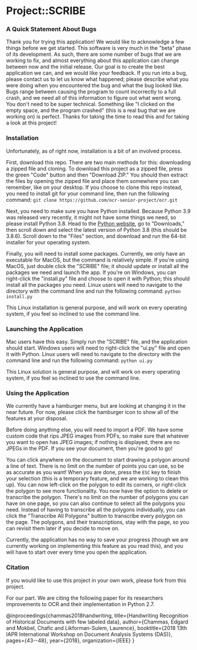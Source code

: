 # Project::SCRIBE

### A Quick Statement About Bugs
Thank you for trying this application! We would like to acknowledge a few things
before we get started. This software is very much in the "beta" phase of its
development. As such, there are some number of bugs that we are working to fix,
and almost everything about this application can change between now and the
initial release. Our goal is to create the best application we can, and we would
like your feedback. If you run into a bug, please contact us to let us know what
happened; please describe what you were doing when you encountered the bug and
what the bug looked like. Bugs range between causing the program to count
incorrectly to a full crash, and we need all of this information to figure out
what went wrong. You don't need to be super technical. Something like "I clicked
on the empty space, and the program crashed" (this is a real bug that we are
working on) is perfect. Thanks for taking the time to read this and for taking a
look at this project!

### Installation
Unfortunately, as of right now, installation is a bit of an involved process.

First, download
this repo. There are two main methods for this: downloading a zipped file and
cloning. To download this project as a zipped file, press the green "Code"
button and then "Download ZIP." You should then extract the files by opening the
zipped file and place them somewhere you can remember, like on your desktop. If
you choose to clone this repo instead, you need to install git for your command
line, then run the following command:
`git clone https://github.com/ocr-senior-project/ocr.git`

Next, you need to make sure you have Python installed. Because Python 3.9 was
released very recently, it might not have some things we need, so please install
Python 3.8. Head to the [Python website](https://www.python.org), go to
"Downloads," then scroll down and select the latest version of Python 3.8 (this
should be 3.8.6). Scroll down to the "Files" section, and download and run the
64-bit installer for your operating system.

Finally, you will need to install some packages. Currently, we only have an
executable for MacOS, but the command is relatively simple. If you're using
MacOS, just double click the "SCRIBE" file; it should update or install all the
packages we need and launch the app. If you're on Windows, you can right-click
the "install.py" file and choose to open it with Python; this should install all
the packages you need. Linux users will need to navigate to the directory with
the command line and run the following command: `python install.py`

This Linux installation is general purpose, and will work on every operating
system, if you feel so inclined to use the command line.

### Launching the Application
Mac users have this easy. Simply run the "SCRIBE" file, and the application
should start. Windows users will need to right-click the "ui.py" file and open
it with Python. Linux users will need to navigate to the directory with
the command line and run the following command: `python ui.py`

This Linux solution is general purpose, and will work on every operating system,
if you feel so inclined to use the command line.

### Using the Application
We currently have a hamburger menu, but are looking at changing it in the near
future. For now, please click the hamburger icon to show all of the features at
your disposal.

Before doing anything else, you will need to import a PDF. We have some custom
code that rips JPEG images from PDFs, so make sure that whatever you want to
open has JPEG images; if nothing is displayed, there are no JPEGs in the PDF. If
you see your document, then you're good to go!

You can click anywhere on the document to start drawing a polygon around a line
of text. There is no limit on the number of points you can use, so be as
accurate as you want! When you are done, press the `ESC` key to finish your
selection (this is a temporary feature, and we are working to clean this up).
You can now left-click on the  polygon to edit its corners, or right-click the
polygon to see more functionality. You now have the option to delete or
transcribe the polygon. There's no limit on the number of polygons you can have
on one page, so you can also continue to select all the polygons you need.
Instead of having to transcribe all the polygons individually, you can click the
"Transcribe All Polygons" button to transcribe every polygon on the page.
The polygons, and their transcriptions, stay with the page, so you can revisit
them later if you decide to move on.

Currently, the application has no way to save your progress (though we are
currently working on implementing this feature as you read this), and you will
have to start over every time you open the application.

### Citation
If you would like to use this project in your own work, please fork from this
project.

For our part. We are citing the following paper for its researchers improvements
to OCR and their implementation in Python 2.7.

@inproceedings{chammas2018handwriting,
  title={Handwriting Recognition of Historical Documents with few labeled data},
  author={Chammas, Edgard and Mokbel, Chafic and Likforman-Sulem, Laurence},
  booktitle={2018 13th IAPR International Workshop on Document Analysis Systems (DAS)},
  pages={43--48},
  year={2018},
  organization={IEEE}
}
